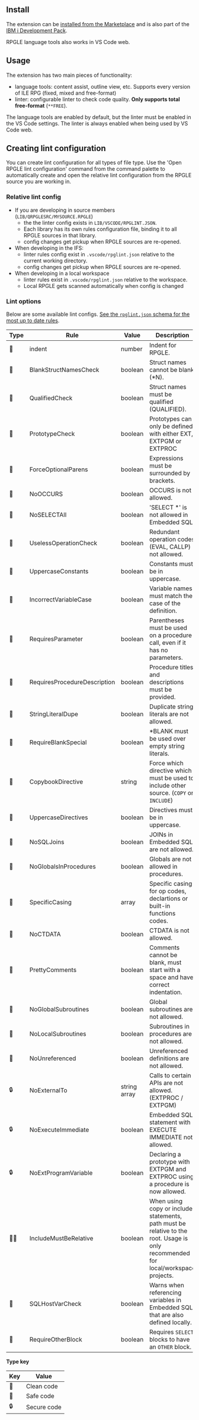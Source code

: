 
## Install

The extension can be [installed from the Marketplace](https://marketplace.visualstudio.com/items?itemName=HalcyonTechLtd.vscode-rpgle) and is also part of the [IBM i Development Pack](https://marketplace.visualstudio.com/items?itemName=HalcyonTechLtd.ibm-i-development-pack).

RPGLE language tools also works in VS Code web.

## Usage

The extension has two main pieces of functionality:

* language tools: content assist, outline view, etc. Supports every version of ILE RPG (fixed, mixed and free-format)
* linter: configurable linter to check code quality. **Only supports total free-format** (`**FREE`).

The language tools are enabled by default, but the linter must be enabled in the VS Code settings. The linter is always enabled when being used by VS Code web.

## Creating lint configuration

You can create lint configuration for all types of file type. Use the 'Open RPGLE lint configuration' command from the command palette to automatically create and open the relative lint configuration from the RPGLE source you are working in.

### Relative lint config

* If you are developing in source members (`LIB/QRPGLESRC/MYSOURCE.RPGLE`)
   * the the linter config exists in `LIB/VSCODE/RPGLINT.JSON`. 
   * Each library has its own rules configuration file, binding it to all RPGLE sources in that library. 
   * config changes get pickup when RPGLE sources are re-opened.
* When developing in the IFS:
   * linter rules config exist in `.vscode/rpglint.json` relative to the current working directory.
   * config changes get pickup when RPGLE sources are re-opened.
* When developing in a local workspace
   * linter rules exist in `.vscode/rpglint.json` relative to the workspace.
   * Local RPGLE gets scanned automatically when config is changed

### Lint options

Below are some available lint configs. [See the `rpglint.json` schema for the most up to date rules](https://github.com/halcyon-tech/vscode-rpgle/blob/main/src/schemas/rpglint.json).

| Type | Rule | Value | Description |
|---|---|---|---|
| 🌟 | indent | number | Indent for RPGLE. |
| 🌟 | BlankStructNamesCheck | boolean | Struct names cannot be blank (*N). |
| 🌟 | QualifiedCheck | boolean | Struct names must be qualified (QUALIFIED). |
| 🌟 | PrototypeCheck | boolean | Prototypes can only be defined with either EXT, EXTPGM or EXTPROC |
| 🌟 | ForceOptionalParens | boolean | Expressions must be surrounded by brackets. |
| 🌟 | NoOCCURS | boolean | OCCURS is not allowed. |
| 🤔 | NoSELECTAll | boolean | 'SELECT *' is not allowed in Embedded SQL. |
| 🌟 | UselessOperationCheck | boolean | Redundant operation codes (EVAL, CALLP) not allowed. |
| 🌟 | UppercaseConstants | boolean | Constants must be in uppercase. |
| 🌟 | IncorrectVariableCase | boolean | Variable names must match the case of the definition. |
| 🌟 | RequiresParameter | boolean | Parentheses must be used on a procedure call, even if it has no parameters. |
| 🌟 | RequiresProcedureDescription | boolean | Procedure titles and descriptions must be provided. |
| 🌟 | StringLiteralDupe | boolean | Duplicate string literals are not allowed. |
| 🌟 | RequireBlankSpecial | boolean | *BLANK must be used over empty string literals. |
| 🌟 | CopybookDirective | string | Force which directive which must be used to include other source. (`COPY` or `INCLUDE`) |
| 🌟 | UppercaseDirectives | boolean | Directives must be in uppercase. |
| 🤔 | NoSQLJoins | boolean | JOINs in Embedded SQL are not allowed. |
| 🌟 | NoGlobalsInProcedures | boolean | Globals are not allowed in procedures. |
| 🌟 | SpecificCasing | array | Specific casing for op codes, declartions or built-in functions codes. |
| 🌟 | NoCTDATA | boolean | CTDATA is not allowed. |
| 🌟 | PrettyComments | boolean | Comments cannot be blank, must start with a space and have correct indentation. |
| 🌟 | NoGlobalSubroutines | boolean | Global subroutines are not allowed. |
| 🌟 | NoLocalSubroutines | boolean | Subroutines in procedures are not allowed. |
| 🌟 | NoUnreferenced | boolean | Unreferenced definitions are not allowed. |
| 🔒 | NoExternalTo | string array | Calls to certain APIs are not allowed. (EXTPROC / EXTPGM) |
| 🔒 | NoExecuteImmediate | boolean | Embedded SQL statement with EXECUTE IMMEDIATE not allowed. |
| 🔒 | NoExtProgramVariable | boolean | Declaring a prototype with EXTPGM and EXTPROC using a procedure is now allowed. |
| 🤔🌟 | IncludeMustBeRelative | boolean | When using copy or include statements, path must be relative to the root. Usage is only recommended for local/workspace projects. |
| 🤔 | SQLHostVarCheck | boolean | Warns when referencing variables in Embedded SQL that are also defined locally. | 
| 🤔 | RequireOtherBlock | boolean | Requires `SELECT` blocks to have an `OTHER` block. |

**Type key**

| Key | Value |
|---|---|
| 🌟 | Clean code |
| 🤔 | Safe code |
| 🔒 | Secure code |